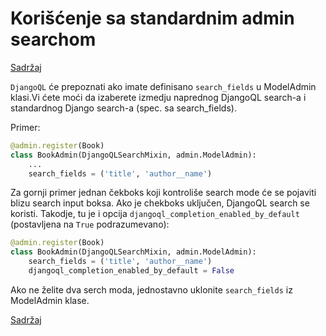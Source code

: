 
# Korišćenje sa standardnim admin searchom

[Sadržaj](00_sadrzaj.md)

`DjangoQL` će prepoznati ako imate definisano `search_fields` u ModelAdmin klasi.Vi ćete moći da izaberete izmedju naprednog DjangoQL search-a i standardnog Django search-a (spec. sa search_fields).

Primer:

```py
@admin.register(Book)
class BookAdmin(DjangoQLSearchMixin, admin.ModelAdmin):
    ...
    search_fields = ('title', 'author__name')
```

Za gornji primer jednan čekboks koji kontroliše search mode će se pojaviti blizu search input boksa. Ako je chekboks uključen, DjangoQL search se koristi. Takodje, tu je i opcija `djangoql_completion_enabled_by_default` (postavljena na `True` podrazumevano):

```py
@admin.register(Book)
class BookAdmin(DjangoQLSearchMixin, admin.ModelAdmin):
    search_fields = ('title', 'author__name')
    djangoql_completion_enabled_by_default = False
```

Ako ne želite dva serch moda, jednostavno uklonite `search_fields` iz ModelAdmin klase.

[Sadržaj](00_sadrzaj.md)

